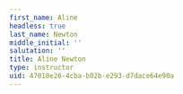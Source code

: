 ```yaml
---
first_name: Aline
headless: true
last_name: Newton
middle_initial: ''
salutation: ''
title: Aline Newton
type: instructor
uid: 47018e26-4cba-b02b-e293-d7dace64e90a
---
```

